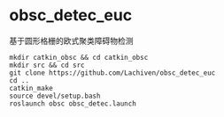 # obsc_detec_euc
基于圆形格栅的欧式聚类障碍物检测
```
mkdir catkin_obsc && cd catkin_obsc
mkdir src && cd src
git clone https://github.com/Lachiven/obsc_detec_euc
cd ..
catkin_make
source devel/setup.bash
roslaunch obsc obsc_detec.launch
```
